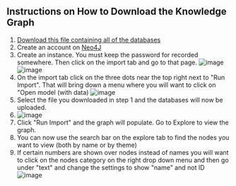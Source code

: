 ## Instructions on How to Download the Knowledge Graph ## 
1. [Download this file containing all of the databases](https://github.com/callum-mcdermott11/War-of-1812-Plaques/files/13620933/data-importer-2023-12-08.zip)
2. Create an account on [Neo4J](https://login.neo4j.com/u/login/identifier?state=hKFo2SBWRnFhVXpEY0FySUdyR0Qzb295UjI4Z0wzcTAydW9iTKFur3VuaXZlcnNhbC1sb2dpbqN0aWTZIEdmSS1UNDd2UnVpQmtXRnUzQlRhNXMwV2h5ZkJXdGpMo2NpZNkgV1NMczYwNDdrT2pwVVNXODNnRFo0SnlZaElrNXpZVG8)
3. Create an instance. You must keep the password for recorded somewhere. Then click on the import tab and go to that page.
 ![image](https://github.com/callum-mcdermott11/War-of-1812-Plaques/assets/153326314/a793c0b4-0b85-42f9-95d5-0a84c52003e7)
 ![image](https://github.com/callum-mcdermott11/War-of-1812-Plaques/assets/153326314/718415bd-d702-4a21-9a71-426c0e786005)
4. On the import tab click on the three dots near the top right next to "Run Import". That will bring down a menu where you will want to click on "Open model (with data)
 ![image](https://github.com/callum-mcdermott11/War-of-1812-Plaques/assets/153326314/8c158eee-25ca-47ef-8663-4dfc72ca61a0)
5. Select the file you downloaded in step 1 and the databases will now be uploaded.
6. ![image](https://github.com/callum-mcdermott11/War-of-1812-Plaques/assets/153326314/6970237b-3ab3-473d-bf21-5aa073d097d9)
7. Click "Run Import" and the graph will populate. Go to Explore to view the graph.
8.  You can now use the search bar on the explore tab to find the nodes you want to view (both by name or by theme)
9.  If certain numbers are shown over nodes instead of names you will want to click on the nodes category on the right drop down menu and then go under "text" and change the settings to show "name" and not ID
   ![image](https://github.com/callum-mcdermott11/War-of-1812-Plaques/assets/153326314/37d0cad1-2a36-4b11-9a4c-95504d7f62e2)
